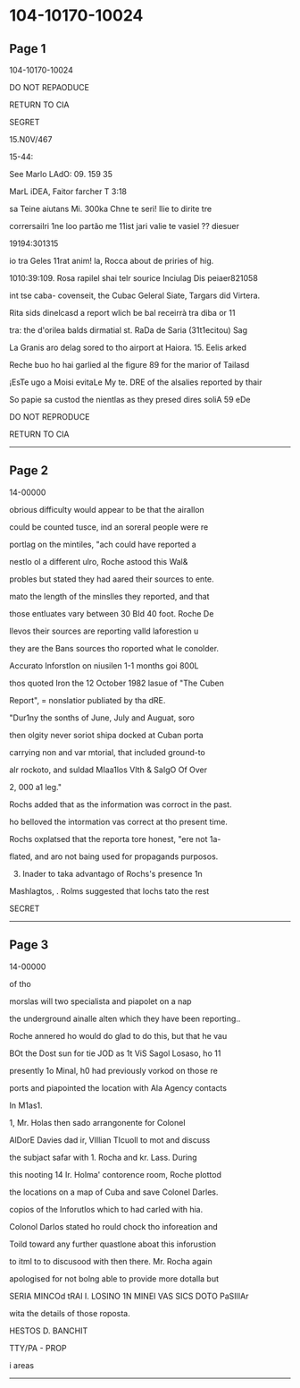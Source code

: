 # 104-10170-10024

## Page 1

104-10170-10024

DO NOT REPAODUCE

RETURN TO CIA

SEGRET

15.N0V/467

15-44:

See Marlo LAdO: 09. 159 35

MarL iDEA, Faitor farcher T 3:18

sa Teine aiutans Mi. 300ka Chne te seri! llie to dirite tre

corrersailri 1ne loo partão me 11ist jari valie te vasiel ?? diesuer

19194:301315

io tra Geles 11rat anim! la, Rocca about de priries of hig.

1010:39:109. Rosa rapilel shai telr sourice Inciulag Dis peiaer821058

int tse caba- covenseit, the Cubac Geleral Siate, Targars did Virtera.

Rita sids dinelcasd a report wlich be bal receirrà tra diba or 11

tra: the d'orilea balds dirmatial st. RaDa de Saria (31t1ecitou) Sag

La Granis aro delag sored to tho airport at Haiora. 15. Eelis arked

Reche buo ho hai garlied al the figure 89 for the marior of Tailasd

¡EsTe ugo a Moisi evitaLe My te. DRE of the alsalies reported by thair

So papie sa custod the nientlas as they presed dires soliA 59 eDe

DO NOT REPRODUCE

RETURN TO CIA

---

## Page 2

14-00000

obrious difficulty would appear to be that the airallon

could be counted tusce, ind an soreral people were re

portlag on the mintiles, "ach could have reported a

nestlo ol a different ulro, Roche astood this Wal&

probles but stated they had aared their sources to ente.

mato the length of the minslles they reported, and that

those entluates vary between 30 BId 40 foot. Roche De

Ilevos their sources are reporting valld laforestion u

they are the Bans sources tho roported what le conolder.

Accurato InforstIon on niusilen 1-1 months goi 800L

thos quoted Iron the 12 October 1982 lasue of "The Cuben

Report", = nonslatior publiated by tha dRE.

"Dur1ny the sonths of June, July and Auguat, soro

then olgity never soriot shipa docked at Cuban porta

carrying non and var mtorial, that included ground-to

alr rockoto, and suldad MIaa1los VIth & SaIgO Of Over

2, 000 a1 leg."

Rochs added that as the information was corroct in the past.

ho belloved the intormation vas correct at tho present time.

Rochs oxplatsed that the reporta tore honest, "ere not 1a-

flated, and aro not baing used for propagands purposos.

3. Inader to taka advantago of Rochs's presence 1n

Mashlagtos, . Rolms suggested that lochs tato the rest

SECRET

---

## Page 3

14-00000

of tho

morslas will two specialista and piapolet on a nap

the underground ainalle alten which they have been reporting..

Roche annered ho would do glad to do this, but that he vau

BOt the Dost sun for tie JOD as 1t ViS Sagol Losaso, ho 11

presently 1o Minal, h0 had previously vorkod on those re

ports and piapointed the location with Ala Agency contacts

In M1as1.

1, Mr. Holas then sado arrangonente for Colonel

AlDorE Davies dad ir, VIllian TIcuoll to mot and discuss

the subjact safar with 1. Rocha and kr. Lass. During

this nooting 14 Ir. Holma' contorence room, Roche plottod

the locations on a map of Cuba and save Colonel Darles.

copios of the Inforutlos which to had carled with hia.

Colonol Darlos stated ho rould chock tho inforeation and

Toild toward any further quastlone aboat this inforustion

to itml to to discusood with then there. Mr. Rocha again

apologised for not bolng able to provide more dotalla but

SERIA MINCOd tRAI I. LOSINO 1N MINEI VAS SICS DOTO PaSIlIAr

wita the details of those roposta.

HESTOS D. BANCHIT

TTY/PA - PROP

i areas

---

